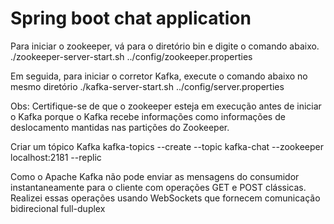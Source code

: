 # Spring boot chat application


Para iniciar o zookeeper, vá para o diretório bin e digite o comando abaixo.
./zookeeper-server-start.sh ../config/zookeeper.properties

Em seguida, para iniciar o corretor Kafka, execute o comando abaixo no mesmo diretório
./kafka-server-start.sh ../config/server.properties	

Obs: Certifique-se de que o zookeeper esteja em execução antes de iniciar o Kafka porque o Kafka recebe informações como informações de deslocamento mantidas nas partições do Zookeeper.

Criar um tópico Kafka
kafka-topics --create --topic kafka-chat --zookeeper localhost:2181 --replic

Como o Apache Kafka não pode enviar as mensagens do consumidor instantaneamente para o cliente com operações GET e POST clássicas.
Realizei essas operações usando WebSockets que fornecem comunicação bidirecional full-duplex 
